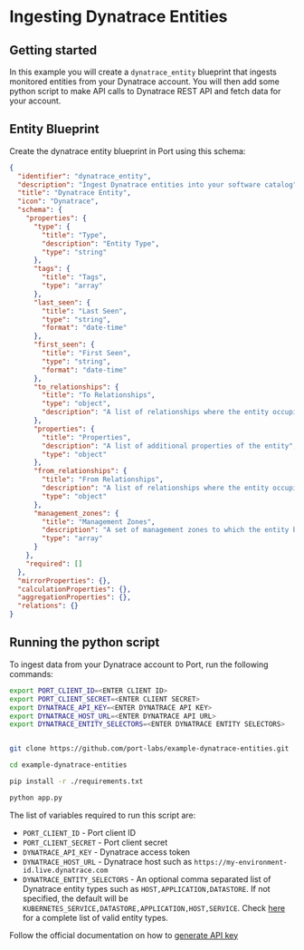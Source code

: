 # Ingesting Dynatrace Entities


## Getting started

In this example you will create a `dynatrace_entity` blueprint that ingests monitored entities from your Dynatrace account. You will then add some python script to make API calls to Dynatrace REST API and fetch data for your account.

## Entity Blueprint
Create the dynatrace entity blueprint in Port using this schema:

```json 
{
  "identifier": "dynatrace_entity",
  "description": "Ingest Dynatrace entities into your software catalog",
  "title": "Dynatrace Entity",
  "icon": "Dynatrace",
  "schema": {
    "properties": {
      "type": {
        "title": "Type",
        "description": "Entity Type",
        "type": "string"
      },
      "tags": {
        "title": "Tags",
        "type": "array"
      },
      "last_seen": {
        "title": "Last Seen",
        "type": "string",
        "format": "date-time"
      },
      "first_seen": {
        "title": "First Seen",
        "type": "string",
        "format": "date-time"
      },
      "to_relationships": {
        "title": "To Relationships",
        "type": "object",
        "description": "A list of relationships where the entity occupies the TO position"
      },
      "properties": {
        "title": "Properties",
        "description": "A list of additional properties of the entity",
        "type": "object"
      },
      "from_relationships": {
        "title": "From Relationships",
        "description": "A list of relationships where the entity occupies the FROM position",
        "type": "object"
      },
      "management_zones": {
        "title": "Management Zones",
        "description": "A set of management zones to which the entity belongs",
        "type": "array"
      }
    },
    "required": []
  },
  "mirrorProperties": {},
  "calculationProperties": {},
  "aggregationProperties": {},
  "relations": {}
}
```

## Running the python script

To ingest data from your Dynatrace account to Port, run the following commands: 

```bash
export PORT_CLIENT_ID=<ENTER CLIENT ID>
export PORT_CLIENT_SECRET=<ENTER CLIENT SECRET>
export DYNATRACE_API_KEY=<ENTER DYNATRACE API KEY>
export DYNATRACE_HOST_URL=<ENTER DYNATRACE API URL>
export DYNATRACE_ENTITY_SELECTORS=<ENTER DYNATRACE ENTITY SELECTORS>


git clone https://github.com/port-labs/example-dynatrace-entities.git

cd example-dynatrace-entities

pip install -r ./requirements.txt

python app.py
```

The list of variables required to run this script are:
- `PORT_CLIENT_ID` - Port client ID
- `PORT_CLIENT_SECRET` - Port client secret
- `DYNATRACE_API_KEY` - Dynatrace access token
- `DYNATRACE_HOST_URL` - Dynatrace host such as `https://my-environment-id.live.dynatrace.com`
- `DYNATRACE_ENTITY_SELECTORS` - An optional comma separated list of Dynatrace entity types such as `HOST,APPLICATION,DATASTORE`. If not specified, the default will be `KUBERNETES_SERVICE,DATASTORE,APPLICATION,HOST,SERVICE`. Check [here](./entity_types.json) for a complete list of valid entity types.


Follow the official documentation on how to [generate API key](https://docs.dynatrace.com/docs/dynatrace-api/basics/dynatrace-api-authentication#create-token)